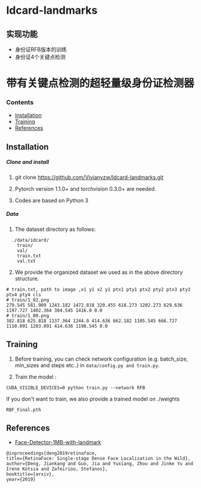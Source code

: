 # Idcard-landmarks
## 实现功能
 - 身份证RFB版本的训练
 - 身份证4个关键点检测
# 带有关键点检测的超轻量级身份证检测器


### Contents
- [Installation](#installation)
- [Training](#training)
- [References](#references)

## Installation
##### Clone and install
1. git clone https://github.com/Vivianyzw/Idcard-landmarks.git

2. Pytorch version 1.1.0+ and torchvision 0.3.0+ are needed.

3. Codes are based on Python 3

##### Data
1. The dataset directory as follows:

```Shell
  ./data/idcard/
    train/
    val/
    train.txt
    val.txt
```
2. We provide the organized dataset we used as in the above directory structure.

```
# train.txt, path to image ,x1 y1 x2 y1 ptx1 pty1 ptx2 pty2 ptx3 pty3 ptx4 pty4 cls
# train/1_02.png
279.545 581.909 1243.182 1472.818 320.455 618.273 1202.273 629.636 1197.727 1402.364 304.545 1416.0 0.0
# train/1_00.png
382.818 625.818 1137.364 1244.0 414.636 662.182 1105.545 666.727 1110.091 1203.091 414.636 1198.545 0.0
```

## Training

1. Before training, you can check network configuration (e.g. batch_size, min_sizes and steps etc..) in ``data/config.py and train.py``.

2. Train the model :
  ```Shell
  CUDA_VISIBLE_DEVICES=0 python train.py --network RFB
  ```

If you don't want to train, we also provide a trained model on ./weights
  ```Shell
  RBF_Final.pth
  ```
## References
- [Face-Detector-1MB-with-landmark](https://github.com/biubug6/Face-Detector-1MB-with-landmark)
```
@inproceedings{deng2019retinaface,
title={RetinaFace: Single-stage Dense Face Localisation in the Wild},
author={Deng, Jiankang and Guo, Jia and Yuxiang, Zhou and Jinke Yu and Irene Kotsia and Zafeiriou, Stefanos},
booktitle={arxiv},
year={2019}
```